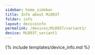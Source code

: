 ```yaml
---
sidebar: home_sidebar
title: Info about Mi8937
folder: info
layout: deviceinfo
permalink: /devices/Mi8937/variant1/
device: Mi8937_variant1
---
```

{% include templates/device_info.md %}
